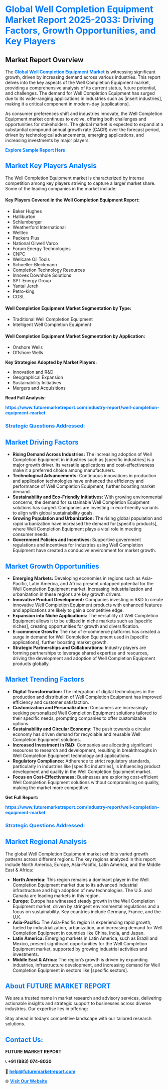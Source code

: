 <h1 style="color: #007BFF;">Global Well Completion Equipment Market Report 2025-2033: Driving Factors, Growth Opportunities, and Key Players</h1>

<section id="overview">
<h2>Market Report Overview</h2>
<p>The <a href="https://www.futuremarketreport.com/industry-report/well-completion-equipment-market" style="color: #007BFF; text-decoration: none;"><strong>Global Well Completion Equipment Market</strong></a> is witnessing significant growth, driven by increasing demand across various industries. This report delves into the key aspects of the Well Completion Equipment market, providing a comprehensive analysis of its current status, future potential, and challenges. The demand for Well Completion Equipment has surged due to its wide-ranging applications in industries such as [insert industries], making it a critical component in modern-day [applications].</p>
<p>As consumer preferences shift and industries innovate, the Well Completion Equipment market continues to evolve, offering both challenges and opportunities for stakeholders. The global market is expected to expand at a substantial compound annual growth rate (CAGR) over the forecast period, driven by technological advancements, emerging applications, and increasing investments by major players.</p>
</section>

<section id="overview">
<p><a href="https://www.futuremarketreport.com/request-sample/reportId=64345" style="color: #007BFF; text-decoration: none;"><strong>Explore Sample Report Here</strong></a></p>
</section>

<section id="key-players">
<h2 style="color: #007BFF;">Market Key Players Analysis</h2>
<p>The Well Completion Equipment market is characterized by intense competition among key players striving to capture a larger market share. Some of the leading companies in the market include:</p>
<h4>Key Players Covered in the Well Completion Equipment Report:</h4>
<ul><li>Baker Hughes</li><li>Halliburton</li><li>Schlumberger</li><li>Weatherford International</li><li>Welltec</li><li>Packers Plus</li><li>National Oilwell Varco</li><li>Forum Energy Technologies</li><li>CNPC</li><li>Wellcare Oil Tools</li><li>Schoeller-Bleckmann</li><li>Completion Technology Resources</li><li>Innovex Downhole Solutions</li><li>SPT Energy Group</li><li>Yantai Jereh</li><li>Petro-king</li><li>COSL</li></ul>
<h4>Well Completion Equipment Market Segmentation by Type:</h4>
<ul><li>Traditional Well Completion Equipment</li><li>Intelligent Well Completion Equipment</li></ul>

<h4>Well Completion Equipment Market Segmentation by Application:</h4>
<ul><li>Onshore Wells</li><li>Offshore Wells</li></ul>
<p><strong>Key Strategies Adopted by Market Players:</strong></p>
<ul>
<li>Innovation and R&D</li>
<li>Geographical Expansion</li>
<li>Sustainability Initiatives</li>
<li>Mergers and Acquisitions</li>
</ul>
</section>

<section>
<p><strong>Read Full Analysis: </strong></p><a href="https://www.futuremarketreport.com/industry-report/well-completion-equipment-market" style="color: #007BFF; text-decoration: none;"><strong>https://www.futuremarketreport.com/industry-report/well-completion-equipment-market</strong></a>
<h3 style="color: #007BFF;">Strategic Questions Addressed:</h3>
</section>

<section id="driving-factors">
<h2 style="color: #007BFF;">Market Driving Factors</h2>
<ul>
<li><strong>Rising Demand Across Industries:</strong> The increasing adoption of Well Completion Equipment in industries such as [specific industries] is a major growth driver. Its versatile applications and cost-effectiveness make it a preferred choice among manufacturers.</li>
<li><strong>Technological Advancements:</strong> Continuous innovations in production and application technologies have enhanced the efficiency and performance of Well Completion Equipment, further boosting market demand.</li>
<li><strong>Sustainability and Eco-Friendly Initiatives:</strong> With growing environmental concerns, the demand for sustainable Well Completion Equipment solutions has surged. Companies are investing in eco-friendly variants to align with global sustainability goals.</li>
<li><strong>Growing Population and Urbanization:</strong> The rising global population and rapid urbanization have increased the demand for [specific products], where Well Completion Equipment plays a vital role in meeting consumer needs.</li>
<li><strong>Government Policies and Incentives:</strong> Supportive government regulations and incentives for industries using Well Completion Equipment have created a conducive environment for market growth.</li>
</ul>
</section>

<section id="growth-opportunities">
<h2 style="color: #007BFF;">Market Growth Opportunities</h2>
<ul>
<li><strong>Emerging Markets:</strong> Developing economies in regions such as Asia-Pacific, Latin America, and Africa present untapped potential for the Well Completion Equipment market. Increasing industrialization and urbanization in these regions are key growth drivers.</li>
<li><strong>Innovative Product Development:</strong> Companies investing in R&D to create innovative Well Completion Equipment products with enhanced features and applications are likely to gain a competitive edge.</li>
<li><strong>Expansion into Niche Applications:</strong> The versatility of Well Completion Equipment allows it to be utilized in niche markets such as [specific niches], creating opportunities for growth and diversification.</li>
<li><strong>E-commerce Growth:</strong> The rise of e-commerce platforms has created a surge in demand for Well Completion Equipment used in [specific applications], further boosting market growth.</li>
<li><strong>Strategic Partnerships and Collaborations:</strong> Industry players are forming partnerships to leverage shared expertise and resources, driving the development and adoption of Well Completion Equipment products globally.</li>
</ul>
</section>

<section id="trending-factors">
<h2 style="color: #007BFF;">Market Trending Factors</h2>
<ul>
<li><strong>Digital Transformation:</strong> The integration of digital technologies in the production and distribution of Well Completion Equipment has improved efficiency and customer satisfaction.</li>
<li><strong>Customization and Personalization:</strong> Consumers are increasingly seeking personalized Well Completion Equipment solutions tailored to their specific needs, prompting companies to offer customizable options.</li>
<li><strong>Sustainability and Circular Economy:</strong> The push towards a circular economy has driven demand for recyclable and reusable Well Completion Equipment solutions.</li>
<li><strong>Increased Investment in R&D:</strong> Companies are allocating significant resources to research and development, resulting in breakthroughs in Well Completion Equipment technology and applications.</li>
<li><strong>Regulatory Compliance:</strong> Adherence to strict regulatory standards, particularly in industries like [specific industries], is influencing product development and quality in the Well Completion Equipment market.</li>
<li><strong>Focus on Cost-Effectiveness:</strong> Businesses are exploring cost-efficient Well Completion Equipment solutions without compromising on quality, making the market more competitive.</li>
</ul>
</section>

<section>
<p><strong>Get Full Report: </strong></p><a href="https://www.futuremarketreport.com/industry-report/well-completion-equipment-market" style="color: #007BFF; text-decoration: none;"><strong>https://www.futuremarketreport.com/industry-report/well-completion-equipment-market</strong></a>
<h3 style="color: #007BFF;">Strategic Questions Addressed:</h3>
</section>


<section id="regional-analysis">
<h2 style="color: #007BFF;">Market Regional Analysis</h2>
<p>The global Well Completion Equipment market exhibits varied growth patterns across different regions. The key regions analyzed in this report include North America, Europe, Asia-Pacific, Latin America, and the Middle East & Africa:</p>
<ul>
<li><strong>North America:</strong> This region remains a dominant player in the Well Completion Equipment market due to its advanced industrial infrastructure and high adoption of new technologies. The U.S. and Canada are leading markets in this region.</li>
<li><strong>Europe:</strong> Europe has witnessed steady growth in the Well Completion Equipment market, driven by stringent environmental regulations and a focus on sustainability. Key countries include Germany, France, and the U.K.</li>
<li><strong>Asia-Pacific:</strong> The Asia-Pacific region is experiencing rapid growth, fueled by industrialization, urbanization, and increasing demand for Well Completion Equipment in countries like China, India, and Japan.</li>
<li><strong>Latin America:</strong> Emerging markets in Latin America, such as Brazil and Mexico, present significant opportunities for the Well Completion Equipment market, supported by growing industrial activities and investments.</li>
<li><strong>Middle East & Africa:</strong> The region’s growth is driven by expanding industries, infrastructure development, and increasing demand for Well Completion Equipment in sectors like [specific sectors].</li>
</ul>
</section>

<footer>
<h2 style="color: #007BFF;">About FUTURE MARKET REPORT</h2>
<p>We are a trusted name in market research and advisory services, delivering actionable insights and strategic support to businesses across diverse industries. Our expertise lies in offering:</p>

<p>Stay ahead in today’s competitive landscape with our tailored research solutions.</p>

<h2 style="color: #007BFF;">Contact Us:</h2>
<p><strong>FUTURE MARKET REPORT</strong></p>
<p>📞 <strong>+91 (883) 074-8030</strong></p>
<p>📧 <strong><a href="mailto:help@futuremarketreport.com" style="color: #007BFF;">help@futuremarketreport.com</a></strong></p>
<p>🌐 <strong><a href="https://www.futuremarketreport.com/" style="color: #007BFF;">Visit Our Website</a></strong></p>
</footer>